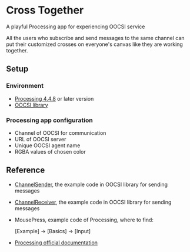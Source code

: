 # Cross Together

A playful Processing app for experiencing OOCSI service

All the users who subscribe and send messages to the same channel can put their customized crosses on everyone's canvas like they are working together.

## Setup

### Environment

- [Processing 4.4.8](https://processing.org/) or later version
- [OOCSI library](https://github.com/iddi/oocsi-processing)

### Processing app configuration

- Channel of OOCSI for communication
- URL of OOCSI server
- Unique OOCSI agent name
- RGBA values of chosen color

## Reference

- [ChannelSender](https://github.com/iddi/oocsi-processing/tree/master/dist/oocsi/examples/Connectivity/ChannelSender), the example code in OOCSI library for sending messages

- [ChannelReceiver](https://github.com/iddi/oocsi-processing/tree/master/dist/oocsi/examples/Connectivity/ChannelReceiver), the example code in OOCSI library for sending messages

- MousePress, example code of Processing, where to find:

  [Example] -> [Basics] -> [Input]

- [Processing official documentation](https://processing.org/reference)
